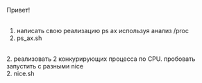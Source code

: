 
Привет!<br>
<br>
1. написать свою реализацию ps ax используя анализ /proc <br>
1. ps_ax.sh<br>
<br>   
2. реализовать 2 конкурирующих процесса по CPU. пробовать запустить с разными nice<br>
2. nice.sh<br>
